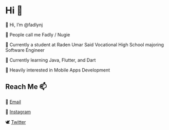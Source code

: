 # Hi 👋

👋 Hi, I’m @fadlynj

👀 People call me Fadly / Nugie

🏫 Currently a student at Raden Umar Said Vocational High School majoring Software Engineer

🎯 Currently learning Java, Flutter, and Dart

📱 Heavily interested in Mobile Apps Development



## Reach Me 📫
📧 [Email](https://mailhide.io/en/e/Jm4hDiWq)

📸 [Instagram](https://instagram.com/fadlynj)

🕊 [Twitter](https://twitter.com/)
